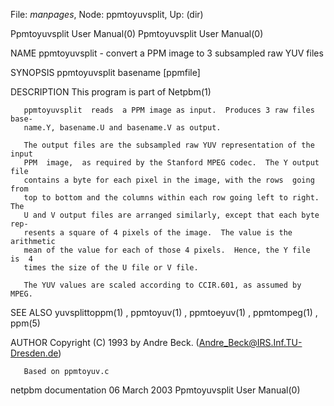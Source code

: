 File: *manpages*,  Node: ppmtoyuvsplit,  Up: (dir)

Ppmtoyuvsplit User Manual(0)                      Ppmtoyuvsplit User Manual(0)



NAME
       ppmtoyuvsplit - convert a PPM image to 3 subsampled raw YUV files


SYNOPSIS
       ppmtoyuvsplit basename [ppmfile]


DESCRIPTION
       This program is part of Netpbm(1)

       ppmtoyuvsplit  reads  a PPM image as input.  Produces 3 raw files base-
       name.Y, basename.U and basename.V as output.

       The output files are the subsampled raw YUV representation of the input
       PPM  image,  as required by the Stanford MPEG codec.  The Y output file
       contains a byte for each pixel in the image, with the rows  going  from
       top to bottom and the columns within each row going left to right.  The
       U and V output files are arranged similarly, except that each byte rep-
       resents a square of 4 pixels of the image.  The value is the arithmetic
       mean of the value for each of those 4 pixels.  Hence, the Y file  is  4
       times the size of the U file or V file.

       The YUV values are scaled according to CCIR.601, as assumed by MPEG.


SEE ALSO
       yuvsplittoppm(1) , ppmtoyuv(1) , ppmtoeyuv(1) , ppmtompeg(1) , ppm(5)




AUTHOR
       Copyright (C) 1993 by Andre Beck. (Andre_Beck@IRS.Inf.TU-Dresden.de)

       Based on ppmtoyuv.c



netpbm documentation             06 March 2003    Ppmtoyuvsplit User Manual(0)
